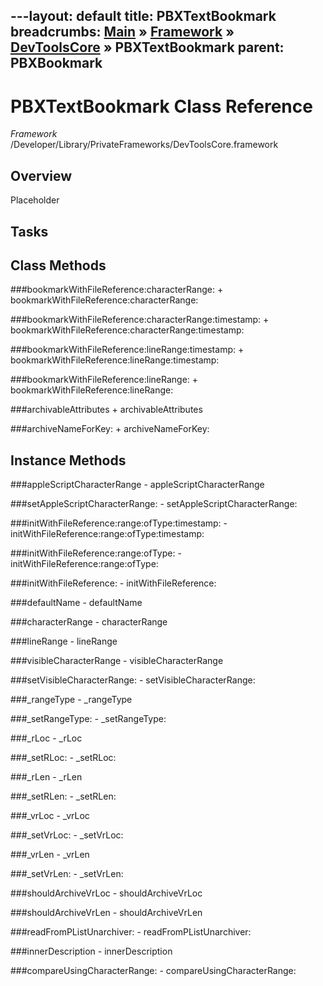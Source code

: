 ---layout: default
title: PBXTextBookmark
breadcrumbs: <a href="/index.html">Main</a> &raquo; <a href="/Frameworks.html">Framework</a> &raquo; <a href="/Frameworks/DevToolsCore.html">DevToolsCore</a> &raquo; PBXTextBookmark
parent: PBXBookmark 
---
# PBXTextBookmark Class Reference

*Framework* /Developer/Library/PrivateFrameworks/DevToolsCore.framework

## Overview

Placeholder

## Tasks

## Class Methods

<a name="+bookmarkWithFileReference:characterRange:"></a>
###bookmarkWithFileReference:characterRange:
    + bookmarkWithFileReference:characterRange:

<a name="+bookmarkWithFileReference:characterRange:timestamp:"></a>
###bookmarkWithFileReference:characterRange:timestamp:
    + bookmarkWithFileReference:characterRange:timestamp:

<a name="+bookmarkWithFileReference:lineRange:timestamp:"></a>
###bookmarkWithFileReference:lineRange:timestamp:
    + bookmarkWithFileReference:lineRange:timestamp:

<a name="+bookmarkWithFileReference:lineRange:"></a>
###bookmarkWithFileReference:lineRange:
    + bookmarkWithFileReference:lineRange:

<a name="+archivableAttributes"></a>
###archivableAttributes
    + archivableAttributes

<a name="+archiveNameForKey:"></a>
###archiveNameForKey:
    + archiveNameForKey:

## Instance Methods

<a name="-appleScriptCharacterRange"></a>
###appleScriptCharacterRange
    - appleScriptCharacterRange

<a name="-setAppleScriptCharacterRange:"></a>
###setAppleScriptCharacterRange:
    - setAppleScriptCharacterRange:

<a name="-initWithFileReference:range:ofType:timestamp:"></a>
###initWithFileReference:range:ofType:timestamp:
    - initWithFileReference:range:ofType:timestamp:

<a name="-initWithFileReference:range:ofType:"></a>
###initWithFileReference:range:ofType:
    - initWithFileReference:range:ofType:

<a name="-initWithFileReference:"></a>
###initWithFileReference:
    - initWithFileReference:

<a name="-defaultName"></a>
###defaultName
    - defaultName

<a name="-characterRange"></a>
###characterRange
    - characterRange

<a name="-lineRange"></a>
###lineRange
    - lineRange

<a name="-visibleCharacterRange"></a>
###visibleCharacterRange
    - visibleCharacterRange

<a name="-setVisibleCharacterRange:"></a>
###setVisibleCharacterRange:
    - setVisibleCharacterRange:

<a name="-_rangeType"></a>
###_rangeType
    - _rangeType

<a name="-_setRangeType:"></a>
###_setRangeType:
    - _setRangeType:

<a name="-_rLoc"></a>
###_rLoc
    - _rLoc

<a name="-_setRLoc:"></a>
###_setRLoc:
    - _setRLoc:

<a name="-_rLen"></a>
###_rLen
    - _rLen

<a name="-_setRLen:"></a>
###_setRLen:
    - _setRLen:

<a name="-_vrLoc"></a>
###_vrLoc
    - _vrLoc

<a name="-_setVrLoc:"></a>
###_setVrLoc:
    - _setVrLoc:

<a name="-_vrLen"></a>
###_vrLen
    - _vrLen

<a name="-_setVrLen:"></a>
###_setVrLen:
    - _setVrLen:

<a name="-shouldArchiveVrLoc"></a>
###shouldArchiveVrLoc
    - shouldArchiveVrLoc

<a name="-shouldArchiveVrLen"></a>
###shouldArchiveVrLen
    - shouldArchiveVrLen

<a name="-readFromPListUnarchiver:"></a>
###readFromPListUnarchiver:
    - readFromPListUnarchiver:

<a name="-innerDescription"></a>
###innerDescription
    - innerDescription

<a name="-compareUsingCharacterRange:"></a>
###compareUsingCharacterRange:
    - compareUsingCharacterRange:

